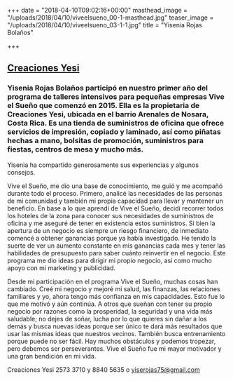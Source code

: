 +++
date = "2018-04-10T09:02:16+00:00"
masthead_image = "/uploads/2018/04/10/viveelsueno_00-1-masthead.jpg"
teaser_image = "/uploads/2018/04/10/viveelsueno_03-1-1.jpg"
title = "Yisenia Rojas Bolaños"

+++
## [Creaciones Yesi](https://www.facebook.com/Creaciones-Yesi-1123829667644491/?ref=br_rs)

### Yisenia Rojas Bolaños participó en nuestro primer año del programa de talleres intensivos para pequeñas empresas Vive el Sueño que comenzó en 2015. Ella es la propietaria de Creaciones Yesi, ubicada en el barrio Arenales de Nosara, Costa Rica. Es una tienda de suministros de oficina que ofrece servicios de impresión, copiado y laminado, así como piñatas hechas a mano, bolsitas de promoción, suministros para fiestas, centros de mesa y mucho más.

Yisenia ha compartido generosamente sus experiencias y algunos consejos.

Vive el Sueño, me dio una base de conocimiento, me guió y me acompañó durante todo el proceso. Primero, analicé las necesidades de las personas de mi comunidad y también mi propia capacidad para llevar y mantener un beneficio. En base a lo que aprendí de Vive el Sueño, decidí recorrer todos los hoteles de la zona para conocer sus necesidades de suministros de oficina y me aseguré de tener en existencia estos suministros. Si bien la apertura de un negocio es siempre un riesgo financiero, de inmediato comencé a obtener ganancias porque ya había investigado. He tenido la suerte de ver un aumento constante en mis ganancias cada mes y tener las habilidades de presupuesto para saber cuánto reinvertir en el negocio. Este programa me dio ideas para dirigir mi propio negocio, así como mucho apoyo con mi marketing y publicidad.

Desde mi participación en el programa Vive el Sueño, muchas cosas han cambiado. Creé mi negocio y mejoré mi salud, las finanzas, las relaciones familiares y yo, ahora tengo más confianza en mis capacidades. Esto fue lo que me motivó y aún continúa. A otros que sueñan con tener su propio negocio por razones como la prosperidad, la seguridad y una vida más saludable; no dejes de soñar, lucha por lo que quieres sin dañar a los demás y busca nuevas ideas porque ser único te dará más resultados que usar las mismas ideas que nuestros vecinos. También busca entrenamiento porque puede no ser fácil. Hay muchos obstáculos y podemos tropezar, pero debemos ser perseverantes. Vive el Sueño fue mi mayor motivador y una gran bendición en mi vida.

Creaciones Yesi 2573 3710 y 8840 5635 o [yiserojas75@gmail.com](mailto:yiserojas75@gmail.com)